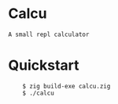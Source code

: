 # Calcu
	A small repl calculator
# Quickstart

```console
	$ zig build-exe calcu.zig
	$ ./calcu
```
